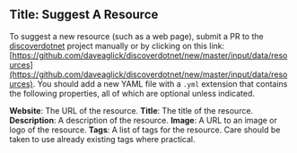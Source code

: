 Title: Suggest A Resource
---
To suggest a new resource (such as a web page), submit a PR to the [discoverdotnet](https://github.com/daveaglick/discoverdotnet) project manually or by clicking on this link: [https://github.com/daveaglick/discoverdotnet/new/master/input/data/resources](https://github.com/daveaglick/discoverdotnet/new/master/input/data/resources). You should add a new YAML file with a `.yml` extension that contains the following properties, all of which are optional unless indicated.

**Website**: The URL of the resource.
**Title**: The title of the resource.
**Description**: A description of the resource.
**Image**: A URL to an image or logo of the resource.
**Tags**: A list of tags for the resource. Care should be taken to use already existing tags where practical. 